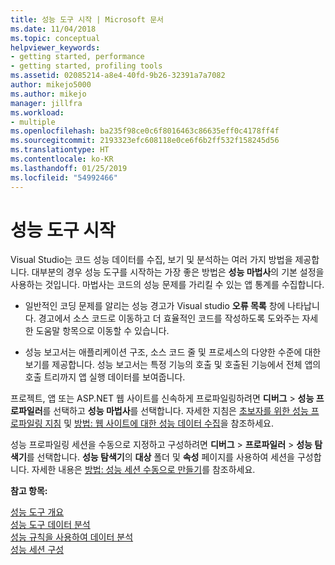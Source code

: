 ```yaml
---
title: 성능 도구 시작 | Microsoft 문서
ms.date: 11/04/2018
ms.topic: conceptual
helpviewer_keywords:
- getting started, performance
- getting started, profiling tools
ms.assetid: 02085214-a8e4-40fd-9b26-32391a7a7082
author: mikejo5000
ms.author: mikejo
manager: jillfra
ms.workload:
- multiple
ms.openlocfilehash: ba235f98ce0c6f8016463c86635eff0c4178ff4f
ms.sourcegitcommit: 2193323efc608118e0ce6f6b2ff532f158245d56
ms.translationtype: HT
ms.contentlocale: ko-KR
ms.lasthandoff: 01/25/2019
ms.locfileid: "54992466"
---
```

# <a name="getting-started-with-performance-tools"></a>성능 도구 시작

Visual Studio는 코드 성능 데이터를 수집, 보기 및 분석하는 여러 가지 방법을 제공합니다. 대부분의 경우 성능 도구를 시작하는 가장 좋은 방법은 **성능 마법사**의 기본 설정을 사용하는 것입니다. 마법사는 코드의 성능 문제를 가리킬 수 있는 앱 통계를 수집합니다.  
  
- 일반적인 코딩 문제를 알리는 성능 경고가 Visual studio **오류 목록** 창에 나타납니다. 경고에서 소스 코드로 이동하고 더 효율적인 코드를 작성하도록 도와주는 자세한 도움말 항목으로 이동할 수 있습니다.

- 성능 보고서는 애플리케이션 구조, 소스 코드 줄 및 프로세스의 다양한 수준에 대한 보기를 제공합니다. 성능 보고서는 특정 기능의 호출 및 호출된 기능에서 전체 앱의 호출 트리까지 앱 실행 데이터를 보여줍니다.  
  
프로젝트, 앱 또는 ASP.NET 웹 사이트를 신속하게 프로파일링하려면 **디버그** > **성능 프로파일러**를 선택하고 **성능 마법사**를 선택합니다. 자세한 지침은 [초보자를 위한 성능 프로파일링 지침](../profiling/beginners-guide-to-cpu-sampling.md) 및 [방법: 웹 사이트에 대한 성능 데이터 수집](../profiling/how-to-collect-performance-data-for-a-web-site.md)을 참조하세요.  

성능 프로파일링 세션을 수동으로 지정하고 구성하려면 **디버그** > **프로파일러** > **성능 탐색기**를 선택합니다. **성능 탐색기**의 **대상** 폴더 및 **속성** 페이지를 사용하여 세션을 구성합니다. 자세한 내용은 [방법: 성능 세션 수동으로 만들기](../profiling/how-to-manually-create-performance-sessions.md)를 참조하세요.  
  
**참고 항목:**
  
 [성능 도구 개요](../profiling/overviews-performance-tools.md)   
 [성능 도구 데이터 분석](../profiling/analyzing-performance-tools-data.md)   
 [성능 규칙을 사용하여 데이터 분석](../profiling/using-performance-rules-to-analyze-data.md)   
 [성능 세션 구성](../profiling/configuring-performance-sessions.md)